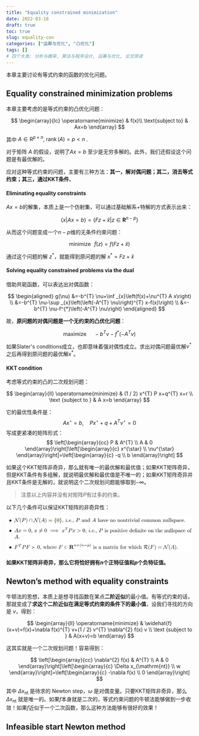 ```yaml
---
title: "Equality constrained minimization"
date: 2022-03-18
draft: true
toc: true
slug: equality-con
categories: ["运筹与优化", "凸优化"]
tags: []
# 四个大类: 分析与概率, 算法与程序设计, 运筹与优化, 论文简读
---
```




本章主要讨论有等式约束的函数的优化问题。

## Equality constrained minimization problems


本章主要考虑的是等式约束的凸优化问题：

$$
\begin{array}{lc}
\operatorname{minimize} & f(x)\\
\text{subject to} &  Ax=b
\end{array}
$$

其中 $A \in \mathrm{R}^{p\times n},\; \operatorname{rank}(A)=p<n$ .

对于矩阵 $A$ 的假设，说明了$Ax=b$ 至少是无穷多解的。此外，我们还假设这个问题是有最优解的。

应对这种等式约束的问题，主要有三种方法：**其一，解对偶问题；其二，消去等式约束；其三，通过KKT条件**。

#### Eliminating equality constraints

$Ax=b$的解集，本质上是一个仿射集，可以通过基础解系+特解的方式表示出来：

$$
\{x | A x=b\}=\left\{F z+\hat{x} | z \in \mathbf{R}^{n-p}\right\}
$$

从而这个问题变成一个$n-p$维的无条件约束问题：

$$
\operatorname{minimize} \;\; \tilde{f}(z)=f(F z+\hat{x})
$$

通过这个问题的解 $z^*$，就能得到原问题的解 $x^*=Fz+\hat{x}$

#### Solving equality constrained problems via the dual

借助共轭函数，可以表达出对偶函数：

$$
\begin{aligned}
g(\nu) &=-b^{T} \nu+\inf _{x}\left(f(x)+\nu^{T} A x\right) \\
&=-b^{T} \nu-\sup _{x}\left(\left(-A^{T} \nu\right)^{T} x-f(x)\right) \\
&=-b^{T} \nu-f^{*}\left(-A^{T} \nu\right)
\end{aligned}
$$

故，**原问题的对偶问题是一个无约束的凸优化问题**：

$$
\text { maximize } \quad-b^{T} \nu-f^{*}\left(-A^{T} \nu\right)
$$

如果Slater's conditions成立，也即意味着强对偶性成立。求出对偶问题最优解$\nu^*$之后再得到原问题的最优解$x^*$。

#### KKT condition

考虑等式约束的凸的二次规划问题：

$$
\begin{array}{ll}
\operatorname{minimize} & (1 / 2) x^{T} P x+q^{T} x+r \\
\text {subject to } & A x=b
\end{array}
$$

它的最优性条件是：
$$
A x^{\star}=b, \quad P x^{\star}+q+A^{T} \nu^{\star}=0
$$
写成更紧凑的矩阵形式：
$$
\left[\begin{array}{cc}
P & A^{T} \\
A & 0
\end{array}\right]\left[\begin{array}{c}
x^{\star} \\
\nu^{\star}
\end{array}\right]=\left[\begin{array}{c}
-q \\
b
\end{array}\right]
$$

如果这个KKT矩阵非奇异，那么就有唯一的最优解和最优值；如果KKT矩阵奇异，但是KKT条件有多组解，就说明最优解和最优值是不唯一的；如果KKT矩阵奇异并且KKT条件是无解的，就说明这个二次规划问题能够取到$-\infty$。

> 注意以上内容并没有对矩阵$P$有过多的约束。

以下几个条件可以保证KKT矩阵的非奇异性：

![](../figures/Equalty-constrained/1240-20211206145341950.png)

**如果KKT矩阵非奇异，那么它将恰好拥有$n$个正特征值和$p$个负特征值。**





## Newton’s method with equality constraints

牛顿法的思想，本质上是想寻找函数在某点**二阶近似**的最小值。有等式约束的话，那就变成了**求这个二阶近似在满足等式约束的条件下的最小值**，设我们寻找的方向是 $v$，得到：

$$
\begin{array}{ll}
\operatorname{minimize} & \widehat{f}(x+v)=f(x)+\nabla f(x)^{T} v+(1 / 2) v^{T} \nabla^{2} f(x) v \\
\text {subject to } & A(x+v)=b
\end{array}
$$

这其实就是一个二次规划问题！容易得到：

$$
\left[\begin{array}{cc}
\nabla^{2} f(x) & A^{T} \\
A & 0
\end{array}\right]\left[\begin{array}{c}
\Delta x_{\mathrm{nt}} \\
w
\end{array}\right]=\left[\begin{array}{c}
-\nabla f(x) \\
0
\end{array}\right]
$$

其中 $\Delta x_{\mathrm{nt}}$ 是待求的 Newton step，$\omega$ 是对偶变量。只要KKT矩阵非奇异，那么 $\Delta x_{\mathrm{nt}}$ 就是唯一的。如果$f$本身就是二次的，等式约束问题的牛顿法能够做到一步收敛！如果$f$近似于一个二次函数，那么这种方法能够有很好的效果！





## Infeasible start Newton method

